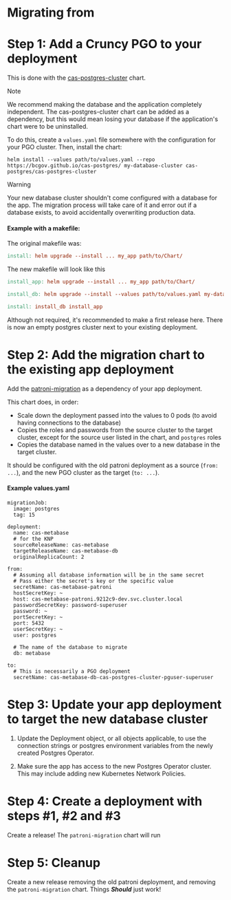 # Migrating from

# Step 1: Add a Cruncy PGO to your deployment

This is done with the [cas-postgres-cluster](helm/cas-postgres-cluster/Chart.yaml) chart.

> [!NOTE]
> We recommend making the database and the application completely independent.
> The cas-postgres-cluster chart can be added as a dependency, but this would mean losing your database if the application's chart were to be uninstalled.

To do this, create a `values.yaml` file somewhere with the configuration for your PGO cluster.
Then, install the chart:

```
helm install --values path/to/values.yaml --repo https://bcgov.github.io/cas-postgres/ my-database-cluster cas-postgres/cas-postgres-cluster
```

> [!WARNING]
> Your new database cluster shouldn't come configured with a database for the app. The migration process will take care of it and error out if a database exists, to avoid accidentally overwriting production data.

#### Example with a makefile:

The original makefile was:

```makefile
install: helm upgrade --install ... my_app path/to/Chart/
```

The new makefile will look like this

```makefile
install_app: helm upgrade --install ... my_app path/to/Chart/

install_db: helm upgrade --install --values path/to/values.yaml my-database-cluster cas-postgres/cas-postgres-cluster

install: install_db install_app
```

Although not required, it's recommended to make a first release here.
There is now an empty postgres cluster next to your existing deployment.

# Step 2: Add the migration chart to the existing app deployment

Add the [patroni-migration](helm/patroni-migration/Chart.yaml) as a dependency of your app deployment.

This chart does, in order:

- Scale down the deployment passed into the values to 0 pods (to avoid having connections to the database)
- Copies the roles and passwords from the source cluster to the target cluster, except for the source user listed in the chart, and `postgres` roles
- Copies the database named in the values over to a new database in the target cluster.

It should be configured with the old patroni deployment as a source (`from: ...`), and the new PGO cluster as the target (`to: ...`).

#### Example values.yaml

```
migrationJob:
  image: postgres
  tag: 15

deployment:
  name: cas-metabase
  # for the KNP
  sourceReleaseName: cas-metabase
  targetReleaseName: cas-metabase-db
  originalReplicaCount: 2

from:
  # Assuming all database information will be in the same secret
  # Pass either the secret's key or the specific value
  secretName: cas-metabase-patroni
  hostSecretKey: ~
  host: cas-metabase-patroni.9212c9-dev.svc.cluster.local
  passwordSecretKey: password-superuser
  password: ~
  portSecretKey: ~
  port: 5432
  userSecretKey: ~
  user: postgres

  # The name of the database to migrate
  db: metabase

to:
  # This is necessarily a PGO deployment
  secretName: cas-metabase-db-cas-postgres-cluster-pguser-superuser
```

# Step 3: Update your app deployment to target the new database cluster

1. Update the Deployment object, or all objects applicable, to use the connection strings or postgres environment variables from the newly created Postgres Operator.

2. Make sure the app has access to the new Postgres Operator cluster. This may include adding new Kubernetes Network Policies.

# Step 4: Create a deployment with steps #1, #2 and #3

Create a release! The `patroni-migration` chart will run

# Step 5: Cleanup

Create a new release removing the old patroni deployment, and removing the `patroni-migration` chart.
Things **_Should_** just work!
